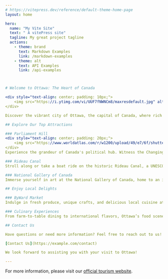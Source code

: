 ```yaml
---
# https://vitepress.dev/reference/default-theme-home-page
layout: home

hero:
  name: "My Vite Site"
  text: " A vitePress site"
  tagline: My great project tagline
  actions:
    - theme: brand
      text: Markdown Examples
      link: /markdown-examples
    - theme: alt
      text: API Examples
      link: /api-examples



# Welcome to Ottawa: The Heart of Canada

<div style="text-align: center; padding: 10px;">
    <img src="https://i.ytimg.com/vi/UUF7fNWNCm8/maxresdefault.jpg" alt="Ottawa Banner" style="max-width: 100%; height: auto; border-radius: 8px;">
</div>

Discover the vibrant city of Ottawa, the capital of Canada, where rich history meets modern charm. From majestic landmarks to cultural delights, Ottawa offers something for every traveler. 

## Explore Our Top Attractions

### Parliament Hill
<div style="text-align: center; padding: 20px;">
    <img src="https://www.worldatlas.com/r/w1200/upload/49/e7/6f/shutterstock-125115317.jpg" alt="Parliament Hill" style="max-width: 100%; height: auto; border-radius: 8px;">
</div>
Experience the grandeur of Canada's political hub. Witness the Changing of the Guard ceremony and explore the stunning Gothic Revival architecture.

### Rideau Canal
Stroll along or take a boat ride on the historic Rideau Canal, a UNESCO World Heritage site. In winter, enjoy ice skating on the world’s largest naturally frozen ice rink!

### National Gallery of Canada
Immerse yourself in art at the National Gallery of Canada, home to an impressive collection of Canadian and international art.

## Enjoy Local Delights

### ByWard Market
Indulge in fresh produce, unique crafts, and delicious local cuisine at one of Ottawa’s most vibrant neighborhoods.

### Culinary Experiences
From farm-to-table dining to international flavors, Ottawa’s food scene is a feast for the senses.

## Contact Us

Have questions or need more information? Feel free to reach out to us!

[Contact Us](https://example.com/contact)

We look forward to assisting you with your visit to Ottawa!

---
```


For more information, please visit our [official tourism website](https://example.com).
